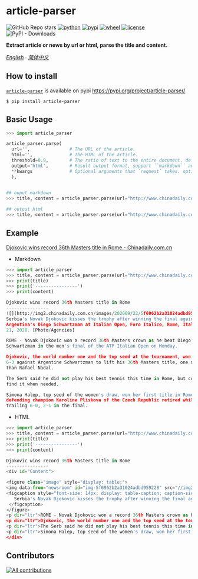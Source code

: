 # article-parser

![GitHub Repo stars](https://img.shields.io/github/stars/myifeng/article-parser)
[![python](https://img.shields.io/pypi/pyversions/article-parser)](https://pypi.org/project/article-parser/)
[![pypi](https://img.shields.io/pypi/v/article-parser)](https://pypi.org/project/article-parser/)
[![wheel](https://img.shields.io/pypi/wheel/article-parser)](https://pypi.org/project/article-parser/)
[![license](https://img.shields.io/github/license/myifeng/article-parser)](https://pypi.org/project/article-parser/)
![PyPI - Downloads](https://img.shields.io/pypi/dd/article-parser)


**Extract article or news by url or html, parse the title and content.**

*[English](README.md)  ∙ [简体中文](README.zh-CN.md)*

## How to install

[`article-parser`](https://pypi.org/project/article-parser/) is available on pypi
https://pypi.org/project/article-parser/

```
$ pip install article-parser
```

## Basic Usage

```python
>>> import article_parser

article_parser.parse(
  url='',               # The URL of the article.
  html='',              # The HTML of the article.
  threshold=0.9,        # The ratio of text to the entire document, default 0.9.
  output='html',        # Result output format, support ``markdown`` and ``html``, default ``html``.
  **kwargs              # Optional arguments that `request` takes. optional
  ),
  

## ouput markdown
>>> title, content = article_parser.parse(url="http://www.chinadaily.com.cn/a/202009/22/WS5f6962b2a31024ad0ba7afcb.html", output='markdown', timeout=5)

## output html
>>> title, content = article_parser.parse(url="http://www.chinadaily.com.cn/a/202009/22/WS5f6962b2a31024ad0ba7afcb.html", timeout=5)

```

## Example
[Djokovic wins record 36th Masters title in Rome - Chinadaily.com.cn](http://www.chinadaily.com.cn/a/202009/22/WS5f6962b2a31024ad0ba7afcb.html)


* Markdown

```python
>>> import article_parser
>>> title, content = article_parser.parse(url="http://www.chinadaily.com.cn/a/202009/22/WS5f6962b2a31024ad0ba7afcb.html", output='markdown', timeout=5)
>>> print(title)
>>> print('----------------')
>>> print(content)

Djokovic wins record 36th Masters title in Rome
----------------
![](http://img2.chinadaily.com.cn/images/202009/22/5f6962b2a31024adbd959228.jpeg)
Serbia's Novak Djokovic kisses the trophy after winning the final against
Argentina's Diego Schwartzman at Italian Open, Foro Italico, Rome, Italy, Sept
21, 2020. [Photo/Agencies]

ROME - Novak Djokovic won a record 36th Masters crown as he beat Diego
Schwartzman in the men's final of the ATP Italian Open on Monday.

Djokovic, the world number one and the top seed at the tournament, won 7-5,
6-3 against Argentine Schwartzman to lift his 36th Masters title, one more
than Rafael Nadal.

The Serb said he did not play his best tennis this time in Rome, but could
find it when needed.

Simona Halep, top seed of the women's draw, won her first title in Rome after
defending champion Karolina Pliskova of the Czech Republic retired while
trailing 6-0, 2-1 in the final.
```


* HTML
```python
>>> import article_parser
>>> title, content = article_parser.parse(url="http://www.chinadaily.com.cn/a/202009/22/WS5f6962b2a31024ad0ba7afcb.html", timeout=5)
>>> print(title)
>>> print('----------------')
>>> print(content)

Djokovic wins record 36th Masters title in Rome
----------------
<div id="Content">

<figure class="image" style="display: table;">
<img data-from="newsroom" id="img-5f6962b2a31024adbd959228" src="//img2.chinadaily.com.cn/images/202009/22/5f6962b2a31024adbd959228.jpeg"/>
<figcaption style="font-size: 14px; display: table-caption; caption-side: bottom;">
   Serbia's Novak Djokovic kisses the trophy after winning the final against Argentina's Diego Schwartzman at Italian Open, Foro Italico, Rome, Italy, Sept 21, 2020. [Photo/Agencies]
 </figcaption>
</figure>
<p dir="ltr">ROME - Novak Djokovic won a record 36th Masters crown as he beat Diego Schwartzman in the men's final of the ATP Italian Open on Monday.</p>
<p dir="ltr">Djokovic, the world number one and the top seed at the tournament, won 7-5, 6-3 against Argentine Schwartzman to lift his 36th Masters title, one more than Rafael Nadal.</p>
<p dir="ltr">The Serb said he did not play his best tennis this time in Rome, but could find it when needed.</p>
<p dir="ltr">Simona Halep, top seed of the women's draw, won her first title in Rome after defending champion Karolina Pliskova of the Czech Republic retired while trailing 6-0, 2-1 in the final.</p>
</div>
```
## Contributors

[![All contributions](https://contrib.rocks/image?repo=myifeng/article-parser)](https://github.com/myifeng/article-parser/graphs/contributors)
